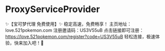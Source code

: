 # ProxyServiceProvider
✨【宝可梦代理 免费使用】✨ 稳定高速，免费畅享！ 主页地址：love.521pokemon.com 注册邀请码：US3V55uB 点击链接即可注册：https://love.521pokemon.com/register?code=US3V55uB 轻松连接，极速体验，快来加入吧！🚀
